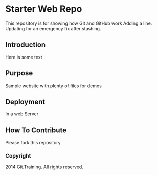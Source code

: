  # Starter Web Repo

This repository is for showing how Git and GitHub work
Adding a line. Updating for an emergency fix after stashing.

## Introduction

Here is some text

## Purpose

Sample website with plenty of files for demos

## Deployment

In a web Server

## How To Contribute

Please fork this repository

### Copyright

2014 Git.Training. All rights reserved.